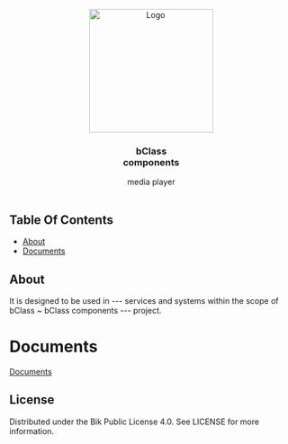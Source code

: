  <p align="center">
  <a href="#">
    <img src="#" alt="Logo" width="220" height="auto">
  </a>

  <h3 align="center">bClass<br/>components</h3>

  <p align="center">
    media player
    <br/>
    <br/>
  </p>
</p>

## Table Of Contents

- [About](#about)
- [Documents](#documents)

## About

It is designed to be used in --- services and systems within the scope of bClass ~ bClass components --- project.

# Documents

[Documents](./docs/README.md)

## License

Distributed under the Bik Public License 4.0. See LICENSE for more information.
